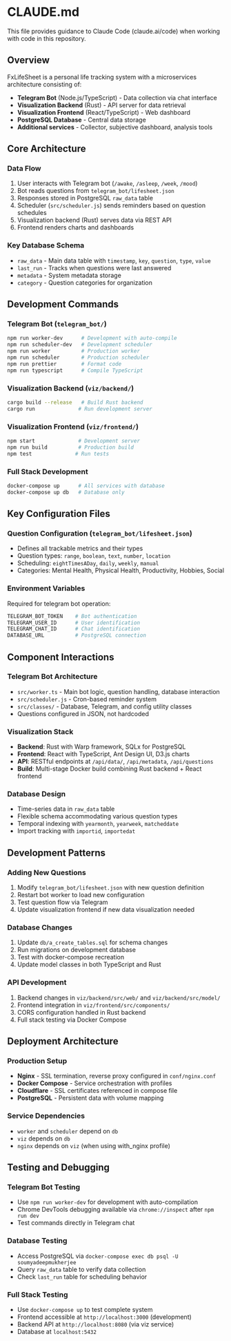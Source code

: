 # CLAUDE.md

This file provides guidance to Claude Code (claude.ai/code) when working with code in this repository.

## Overview

FxLifeSheet is a personal life tracking system with a microservices architecture consisting of:
- **Telegram Bot** (Node.js/TypeScript) - Data collection via chat interface
- **Visualization Backend** (Rust) - API server for data retrieval  
- **Visualization Frontend** (React/TypeScript) - Web dashboard
- **PostgreSQL Database** - Central data storage
- **Additional services** - Collector, subjective dashboard, analysis tools

## Core Architecture

### Data Flow
1. User interacts with Telegram bot (`/awake`, `/asleep`, `/week`, `/mood`)
2. Bot reads questions from `telegram_bot/lifesheet.json`
3. Responses stored in PostgreSQL `raw_data` table
4. Scheduler (`src/scheduler.js`) sends reminders based on question schedules
5. Visualization backend (Rust) serves data via REST API
6. Frontend renders charts and dashboards

### Key Database Schema
- `raw_data` - Main data table with `timestamp`, `key`, `question`, `type`, `value`
- `last_run` - Tracks when questions were last answered
- `metadata` - System metadata storage
- `category` - Question categories for organization

## Development Commands

### Telegram Bot (`telegram_bot/`)
```bash
npm run worker-dev      # Development with auto-compile
npm run scheduler-dev   # Development scheduler
npm run worker          # Production worker
npm run scheduler       # Production scheduler
npm run prettier        # Format code
npm run typescript      # Compile TypeScript
```

### Visualization Backend (`viz/backend/`)
```bash
cargo build --release   # Build Rust backend
cargo run              # Run development server
```

### Visualization Frontend (`viz/frontend/`)
```bash
npm start              # Development server
npm run build          # Production build
npm test              # Run tests
```

### Full Stack Development
```bash
docker-compose up      # All services with database
docker-compose up db   # Database only
```

## Key Configuration Files

### Question Configuration (`telegram_bot/lifesheet.json`)
- Defines all trackable metrics and their types
- Question types: `range`, `boolean`, `text`, `number`, `location`
- Scheduling: `eightTimesADay`, `daily`, `weekly`, `manual`
- Categories: Mental Health, Physical Health, Productivity, Hobbies, Social

### Environment Variables
Required for telegram bot operation:
```bash
TELEGRAM_BOT_TOKEN    # Bot authentication
TELEGRAM_USER_ID      # User identification  
TELEGRAM_CHAT_ID      # Chat identification
DATABASE_URL          # PostgreSQL connection
```

## Component Interactions

### Telegram Bot Architecture
- `src/worker.ts` - Main bot logic, question handling, database interaction
- `src/scheduler.js` - Cron-based reminder system
- `src/classes/` - Database, Telegram, and config utility classes
- Questions configured in JSON, not hardcoded

### Visualization Stack
- **Backend**: Rust with Warp framework, SQLx for PostgreSQL
- **Frontend**: React with TypeScript, Ant Design UI, D3.js charts
- **API**: RESTful endpoints at `/api/data/`, `/api/metadata`, `/api/questions`
- **Build**: Multi-stage Docker build combining Rust backend + React frontend

### Database Design
- Time-series data in `raw_data` table
- Flexible schema accommodating various question types
- Temporal indexing with `yearmonth`, `yearweek`, `matcheddate`
- Import tracking with `importid`, `importedat`

## Development Patterns

### Adding New Questions
1. Modify `telegram_bot/lifesheet.json` with new question definition
2. Restart bot worker to load new configuration
3. Test question flow via Telegram
4. Update visualization frontend if new data visualization needed

### Database Changes
1. Update `db/a_create_tables.sql` for schema changes
2. Run migrations on development database
3. Test with docker-compose recreation
4. Update model classes in both TypeScript and Rust

### API Development
1. Backend changes in `viz/backend/src/web/` and `viz/backend/src/model/`
2. Frontend integration in `viz/frontend/src/components/`
3. CORS configuration handled in Rust backend
4. Full stack testing via Docker Compose

## Deployment Architecture

### Production Setup
- **Nginx** - SSL termination, reverse proxy configured in `conf/nginx.conf`
- **Docker Compose** - Service orchestration with profiles
- **Cloudflare** - SSL certificates referenced in compose file
- **PostgreSQL** - Persistent data with volume mapping

### Service Dependencies
- `worker` and `scheduler` depend on `db`
- `viz` depends on `db` 
- `nginx` depends on `viz` (when using with_nginx profile)

## Testing and Debugging

### Telegram Bot Testing
- Use `npm run worker-dev` for development with auto-compilation
- Chrome DevTools debugging available via `chrome://inspect` after `npm run dev`
- Test commands directly in Telegram chat

### Database Testing
- Access PostgreSQL via `docker-compose exec db psql -U soumyadeepmukherjee`
- Query `raw_data` table to verify data collection
- Check `last_run` table for scheduling behavior

### Full Stack Testing
- Use `docker-compose up` to test complete system
- Frontend accessible at `http://localhost:3000` (development)
- Backend API at `http://localhost:8080` (via viz service)
- Database at `localhost:5432`